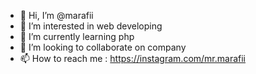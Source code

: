 - 👋 Hi, I’m @marafii
- 👀 I’m interested in web developing
- 🌱 I’m currently learning php
- 💞️ I’m looking to collaborate on company
- 📫 How to reach me : https://instagram.com/mr.marafii

<!---
marafii/marafii is a ✨ special ✨ repository because its `README.md` (this file) appears on your GitHub profile.
You can click the Preview link to take a look at your changes.
--->
